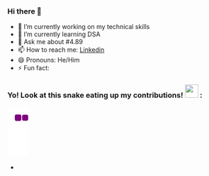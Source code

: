### Hi there 👋



- 🔭 I’m currently working on my technical skills
- 🌱 I’m currently learning DSA 
- 💬 Ask me about #4.89
- 📫 How to reach me: [Linkedin](https://www.linkedin.com/in/durvesh-kumar-pal/)
- 😄 Pronouns: He/Him
- ⚡ Fun fact:

### Yo! Look at this snake eating up my contributions! <img src= "https://c.tenor.com/BczFoyx41WoAAAAj/swallowed-the-mighty-ones.gif" width= "30" height= "30">  :

![snake gif](https://github.com/DurveshKumarPal/DurveshKumarPal/blob/output/github-contribution-grid-snake.gif)

-
